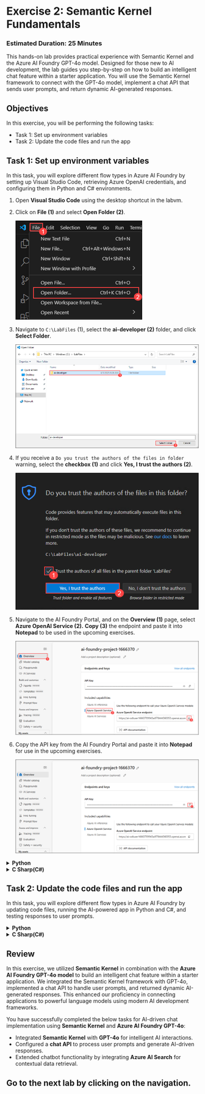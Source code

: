 # **Exercise 2**: Semantic Kernel Fundamentals

### Estimated Duration: 25 Minutes

This hands-on lab provides practical experience with Semantic Kernel and the Azure AI Foundry GPT-4o model. Designed for those new to AI development, the lab guides you step-by-step on how to build an intelligent chat feature within a starter application. You will use the Semantic Kernel framework to connect with the GPT-4o model, implement a chat API that sends user prompts, and return dynamic AI-generated responses.

## Objectives
In this exercise, you will be performing the following tasks:
- Task 1: Set up environment variables
- Task 2: Update the code files and run the app

## Task 1: Set up environment variables

In this task, you will explore different flow types in Azure AI Foundry by setting up Visual Studio Code, retrieving Azure OpenAI credentials, and configuring them in Python and C# environments.

1. Open **Visual Studio Code** using the desktop shortcut in the labvm.
1. Click on **File (1)** and select **Open Folder (2)**.

    ![](./media/image_023.png)
1. Navigate to `C:\LabFiles` (1), select the **ai-developer (2)** folder, and click **Select Folder**.

    ![](./media/image_024.png)
1. If you receive a `Do you trust the authors of the files in folder` warning, select the **checkbox (1)** and click **Yes, I trust the authors (2)**.

    ![](./media/image_025.png)
1. Navigate to the AI Foundry Portal, and on the **Overview (1)** page, select **Azure OpenAI Service (2).** **Copy (3)** the endpoint and paste it into **Notepad** to be used in the upcoming exercises.

    ![](./media/image_021.png)
1. Copy the API key from the AI Foundry Portal and paste it into **Notepad** for use in the upcoming exercises.

    ![](./media/image_022.png)

<details>
<summary><strong>Python</strong></summary>

1. Navigate to `Python>src` directory and open **.env** (1) file.

    ![](./media/image_026.png)
1. Paste **Azure OpenAI Service endpoint** copied earlier in the exercise besides `AZURE_OPENAI_ENDPOINT`.
    >Note:- Ensure that every value in the **.env** file is enclosed in **double quotes (")**.
1. Paste **API key** copied earlier in the exercise besides `AZURE_OPENAI_API_KEY`.

    ![](./media/image_027.png)
1. Save the file.

</details>

<details>
<summary><strong>C Sharp(C#)</strong></summary>

1. Navigate to `Dotnet>src>BlazorAI` directory and open **appsettings.json (1)** file.

    ![](./media/image_028.png)
1. Paste **Azure OpenAI Service endpoint** copied earlier in the exercise besides `AOI_ENDPOINT`.
    >**Note**:- Ensure that every value in the **appsettings.json** file is enclosed in **double quotes (")**.

    >**Note**:- Make sure to remove the "/" from the endpoint.
1. Paste **API key** copied earlier in the exercise besides `AOI_API_KEY`.

    ![](./media/image_029.png)
1. Save the file.

</details>

## Task 2: Update the code files and run the app

In this task, you will explore different flow types in Azure AI Foundry by updating code files, running the AI-powered app in Python and C#, and testing responses to user prompts.

<details>
<summary><strong>Python</strong></summary>

1. Navigate to `Python>src` directory and open **chat.py** file.

    ![](./media/image_030.png)
1. Add the following code in the `#Import Modules` (1) section of the file.
    ```
    from semantic_kernel.connectors.ai.chat_completion_client_base import ChatCompletionClientBase
    from semantic_kernel.connectors.ai.open_ai import OpenAIChatPromptExecutionSettings
    import os
    ```

    ![](./media/image_031.png)
1. Add the following code in the `# Challenge 02 - Chat Completion Service` (1) section of the file.
    ```
    chat_completion_service = AzureChatCompletion(
        deployment_name=os.getenv("AZURE_OPENAI_CHAT_DEPLOYMENT_NAME"),
        api_key=os.getenv("AZURE_OPENAI_API_KEY"),
        endpoint=os.getenv("AZURE_OPENAI_ENDPOINT"),
        service_id="chat-service",
    )
    kernel.add_service(chat_completion_service)
    execution_settings = kernel.get_prompt_execution_settings_from_service_id("chat-service")
    ```

    ![](./media/image_032.png)
1. Add the following code in the `# Start Challenge 02 - Sending a message to the chat completion service by invoking kernel` section of the file.
    ```
    global chat_history
    chat_history.add_user_message(user_input)
    chat_completion = kernel.get_service(type=ChatCompletionClientBase)
    execution_settings = kernel.get_prompt_execution_settings_from_service_id("chat-service")
    response = await chat_completion.get_chat_message_content(
        chat_history=chat_history,
        settings=execution_settings,
        kernel=kernel
    )
    chat_history.add_assistant_message(str(response))
    ```

    ![](./media/image_033.png)
1. Add the following code in the `#return result` section of the file.
    ```
    logger.info(f"Response: {response}")
    return response
    ```

    ![](./media/image_034.png)
1. In case you encounter any indentation error, use the code from the following URL:
    ```
    https://raw.githubusercontent.com/CloudLabsAI-Azure/ai-developer/refs/heads/prod/CodeBase/python/lab-02.py
    ```
1. Save the file.
1. Right click on `Python>src` in the left pane and select **Open in Integrated Terminal**.

    ![](./media/image_035.png)
1. Use the following command to run the app:
    ```
    streamlit run app.py
    ```
1. If you are asked for any email to register, feel free to use the below provided email, and hit **Enter**:
    ```
    test@gmail.com
    ```

    ![](./media/image_036.png)
1. If the app does not open automatically in the browser, you can access it using the following **URL**:

    ```
    http://localhost:8501
    ```
1. Submit the following prompt and see how the AI responds:
    ```
    Why is the sky blue?
    ```
    ```
    Why is it red?
    ```
1. You will receive a response similar to the one shown below:

    ![](./media/image_037.png)
</details>

<details>
<summary><strong>C Sharp(C#)</strong></summary>

1. Navigate to `Dotnet>src>BlazorAI>Components>Pages` directory and open **Chat.razor.cs (1)** file.

    ![](./media/image_038.png)
1. Add the following code in the `// Your code goes here(Line no. 92)` (1) section of the file.
    ```
    chatHistory.AddUserMessage(userMessage);
    var chatCompletionService = kernel.GetRequiredService<IChatCompletionService>();
    var assistantResponse = await chatCompletionService.GetChatMessageContentAsync(
        chatHistory: chatHistory,
        kernel: kernel);
    chatHistory.AddAssistantMessage(assistantResponse.Content);
    ```

    ![](./media/image_039.png)
1. In case you encounter any indentation error, use the code from the following URL: 
    ```
    https://raw.githubusercontent.com/CloudLabsAI-Azure/ai-developer/refs/heads/prod/CodeBase/c%23/lab-02.cs
    ```
1. Save the file.
1. Right click on `Dotnet>src>Aspire>Aspire.AppHost` in the left pane and select **Open in Integrated Terminal**.

    ![](./media/image_040.png)
1. Run the following line of code to trust the dev certificates necessary to run the app locally, and then select **Yes**:
    ```
    dotnet dev-certs https --trust
    ```

    ![](./media/image_041.png)
1. Use the following command to run the app:
    ```
    dotnet run
    ```
1. Open a new tab in the browser and navigate to the link for **blazor-aichat**, i.e. **https://localhost:7118/**.

    >**Note**: If you receive security warnings in the browser, close the browser and follow the link again.
1. Submit the following prompt and see how the AI responds:
    ```
    Why is the sky blue?
    ```
    ```
    Why is it red?
    ```
1. You will receive a response similar to the one shown below:

    ![](./media/image_042.png)
</details>

## Review

In this exercise, we utilized **Semantic Kernel** in combination with the **Azure AI Foundry GPT-4o model** to build an intelligent chat feature within a starter application. We integrated the Semantic Kernel framework with GPT-4o, implemented a chat API to handle user prompts, and returned dynamic AI-generated responses. This enhanced our proficiency in connecting applications to powerful language models using modern AI development frameworks.

You have successfully completed the below tasks for AI-driven chat implementation using **Semantic Kernel** and **Azure AI Foundry GPT-4o**:  

- Integrated **Semantic Kernel** with **GPT-4o** for intelligent AI interactions.  
- Configured a **chat API** to process user prompts and generate AI-driven responses.     
- Extended chatbot functionality by integrating **Azure AI Search** for contextual data retrieval.  

## Go to the next lab by clicking on the navigation.

